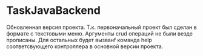 # TaskJavaBackend
Обновленная версия проекта. Т.к. первоначальный проект был сделан в формате с текстовыми меню. Аргументы crud операций не были везде прописаны. Для остальных будет вызванf команда help соответсвующего контроллера в основной версии проекта.

